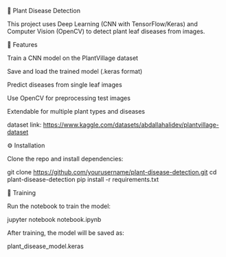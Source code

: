 🌿 Plant Disease Detection

This project uses Deep Learning (CNN with TensorFlow/Keras) and Computer Vision (OpenCV) to detect plant leaf diseases from images.

📌 Features

Train a CNN model on the PlantVillage dataset

Save and load the trained model (.keras format)

Predict diseases from single leaf images

Use OpenCV for preprocessing test images

Extendable for multiple plant types and diseases


dataset link:
https://www.kaggle.com/datasets/abdallahalidev/plantvillage-dataset


⚙️ Installation

Clone the repo and install dependencies:

git clone https://github.com/yourusername/plant-disease-detection.git
cd plant-disease-detection
pip install -r requirements.txt



🚀 Training

Run the notebook to train the model:

jupyter notebook notebook.ipynb


After training, the model will be saved as:

plant_disease_model.keras
